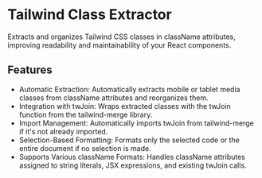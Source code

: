 # Tailwind Class Extractor

Extracts and organizes Tailwind CSS classes in className attributes, improving readability and maintainability of your React components.

## Features

- Automatic Extraction: Automatically extracts mobile or tablet media classes from className attributes and reorganizes them.
- Integration with twJoin: Wraps extracted classes with the twJoin function from the tailwind-merge library.
- Import Management: Automatically imports twJoin from tailwind-merge if it's not already imported.
- Selection-Based Formatting: Formats only the selected code or the entire document if no selection is made.
- Supports Various className Formats: Handles className attributes assigned to string literals, JSX expressions, and existing twJoin calls.
